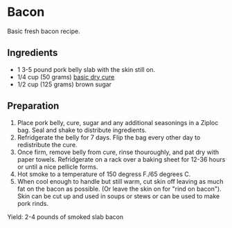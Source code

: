 # Bacon

Basic fresh bacon recipe.

## Ingredients

- 1 3-5 pound pork belly slab with the skin still on.
- 1/4 cup (50 grams) [basic dry cure](basic_dry_cure.md)
- 1/2 cup (125 grams) brown sugar

## Preparation

1. Place pork belly, cure, sugar and any additional seasonings in a Ziploc bag. Seal and shake to distribute ingredients.
2. Refridgerate the belly for 7 days. Flip the bag every other day to redistribute the cure.
3. Once firm, remove belly from cure, rinse thouroughly, and pat dry with paper towels. Refridgerate on a rack over a baking sheet for 12-36 hours or until a nice pellicle forms.
4. Hot smoke to a temperature of 150 degress F./65 degrees C.
5. When cool enough to handle but still warm, cut skin off leaving as much fat on the bacon as possible. (Or leave the skin on for "rind on bacon"). Skin can be cut up and used in soups or stews or can be used to make pork rinds.

Yield: 2-4 pounds of smoked slab bacon
